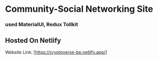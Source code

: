 # Community-Social Networking Site
### used MaterialUI, Redux Tollkit
## Hosted On Netlify

Website Link: [https://cryptoverse-bp.netlify.app/]
